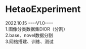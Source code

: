 # HetaoExperiment

2022.10.15 ----V1.0----<br>
1.图像分类数据集DIOR（分割）<br>
2.base、novel数据分割<br>
3.网络搭建、训练、测试<br>

